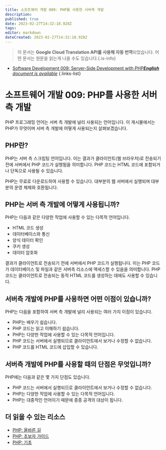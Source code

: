 ```yaml
---
title: 소프트웨어 개발 009: PHP를 사용한 서버측 개발
description: 
published: true
date: 2023-02-27T14:32:18.928Z
tags: 
editor: markdown
dateCreated: 2023-02-27T14:32:18.928Z
---
```


> 이 문서는 **Google Cloud Translation API를 사용해 자동 번역**되었습니다.
어떤 문서는 원문을 읽는게 나을 수도 있습니다.{.is-info}



- [Software Development 009: Server-Side Development with PHP***English** document is available*](/en/Knowledge-base/Software-Development/Learning/software-development-009-server-side-development-with-php)
{.links-list}


# 소프트웨어 개발 009: PHP를 사용한 서버 측 개발

PHP 프로그래밍 언어는 서버 측 개발에 널리 사용되는 언어입니다. 이 게시물에서는 PHP가 무엇이며 서버 측 개발에 어떻게 사용되는지 살펴보겠습니다.

## PHP란?

PHP는 서버 측 스크립팅 언어입니다. 이는 결과가 클라이언트(웹 브라우저)로 전송되기 전에 서버에서 PHP 코드가 실행됨을 의미합니다. PHP 코드는 HTML 코드에 포함되거나 단독으로 사용될 수 있습니다.

PHP는 무료로 다운로드하여 사용할 수 있습니다. 대부분의 웹 서버에서 실행되며 대부분의 운영 체제와 호환됩니다.

## PHP는 서버 측 개발에 어떻게 사용됩니까?

PHP는 다음과 같은 다양한 작업에 사용할 수 있는 다목적 언어입니다.

- HTML 코드 생성
- 데이터베이스와 통신
- 양식 데이터 확인
- 쿠키 생성
- 데이터 암호화

결과가 클라이언트로 전송되기 전에 서버에서 PHP 코드가 실행됩니다. 이는 PHP 코드가 데이터베이스 및 파일과 같은 서버측 리소스에 액세스할 수 있음을 의미합니다. PHP 코드는 클라이언트로 전송되는 동적 HTML 코드를 생성하는 데에도 사용할 수 있습니다.

## 서버측 개발에 PHP를 사용하면 어떤 이점이 있습니까?

PHP는 다음을 포함하여 서버 측 개발에 널리 사용되는 여러 가지 이점이 있습니다.

- PHP는 배우기 쉽습니다.
- PHP 코드는 읽고 이해하기 쉽습니다.
- PHP는 다양한 작업에 사용할 수 있는 다목적 언어입니다.
- PHP 코드는 서버에서 실행되므로 클라이언트에서 보거나 수정할 수 없습니다.
- PHP 코드를 HTML 코드에 삽입할 수 있습니다.

## 서버측 개발에 PHP를 사용할 때의 단점은 무엇입니까?

PHP에는 다음과 같은 몇 가지 단점도 있습니다.

- PHP 코드는 서버에서 실행되므로 클라이언트에서 보거나 수정할 수 없습니다.
- PHP는 다양한 작업에 사용할 수 있는 다목적 언어입니다.
- PHP는 대중적인 언어이기 때문에 종종 공격의 대상이 됩니다.

## 더 읽을 수 있는 리소스

- [PHP: 올바른 길](http://www.phptherightway.com/)
- [PHP: 초보자 가이드](https://www.tutorialspoint.com/php/php_tutorial.pdf)
- [PHP: 기초](https://www.w3schools.com/php/php_intro.asp)